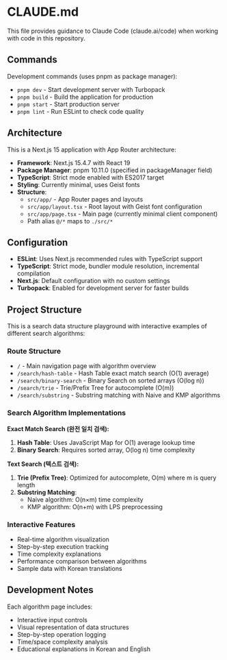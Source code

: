 # CLAUDE.md

This file provides guidance to Claude Code (claude.ai/code) when working with code in this repository.

## Commands

Development commands (uses pnpm as package manager):
- `pnpm dev` - Start development server with Turbopack
- `pnpm build` - Build the application for production  
- `pnpm start` - Start production server
- `pnpm lint` - Run ESLint to check code quality

## Architecture

This is a Next.js 15 application with App Router architecture:

- **Framework**: Next.js 15.4.7 with React 19
- **Package Manager**: pnpm 10.11.0 (specified in packageManager field)
- **TypeScript**: Strict mode enabled with ES2017 target
- **Styling**: Currently minimal, uses Geist fonts
- **Structure**: 
  - `src/app/` - App Router pages and layouts
  - `src/app/layout.tsx` - Root layout with Geist font configuration
  - `src/app/page.tsx` - Main page (currently minimal client component)
  - Path alias `@/*` maps to `./src/*`

## Configuration

- **ESLint**: Uses Next.js recommended rules with TypeScript support
- **TypeScript**: Strict mode, bundler module resolution, incremental compilation
- **Next.js**: Default configuration with no custom settings
- **Turbopack**: Enabled for development server for faster builds

## Project Structure

This is a search data structure playground with interactive examples of different search algorithms:

### Route Structure
- `/` - Main navigation page with algorithm overview
- `/search/hash-table` - Hash Table exact match search (O(1) average)
- `/search/binary-search` - Binary Search on sorted arrays (O(log n))
- `/search/trie` - Trie/Prefix Tree for autocomplete (O(m))
- `/search/substring` - Substring matching with Naive and KMP algorithms

### Search Algorithm Implementations

**Exact Match Search (완전 일치 검색):**
1. **Hash Table**: Uses JavaScript Map for O(1) average lookup time
2. **Binary Search**: Requires sorted array, O(log n) time complexity

**Text Search (텍스트 검색):**
1. **Trie (Prefix Tree)**: Optimized for autocomplete, O(m) where m is query length
2. **Substring Matching**: 
   - Naive algorithm: O(n×m) time complexity
   - KMP algorithm: O(n+m) with LPS preprocessing

### Interactive Features
- Real-time algorithm visualization
- Step-by-step execution tracking
- Time complexity explanations
- Performance comparison between algorithms
- Sample data with Korean translations

## Development Notes

Each algorithm page includes:
- Interactive input controls
- Visual representation of data structures
- Step-by-step operation logging
- Time/space complexity analysis
- Educational explanations in Korean and English